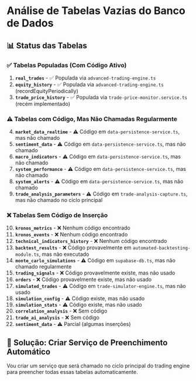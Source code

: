 # Análise de Tabelas Vazias do Banco de Dados

## 📊 Status das Tabelas

### ✅ Tabelas Populadas (Com Código Ativo)
1. **`real_trades`** - ✅ Populada via `advanced-trading-engine.ts`
2. **`equity_history`** - ✅ Populada via `advanced-trading-engine.ts` (recordEquityPeriodically)
3. **`trade_price_history`** - ✅ Populada via `trade-price-monitor.service.ts` (recém implementado)

### ⚠️ Tabelas com Código, Mas Não Chamadas Regularmente
4. **`market_data_realtime`** - ⚠️ Código em `data-persistence-service.ts`, mas não chamado
5. **`sentiment_data`** - ⚠️ Código em `data-persistence-service.ts`, mas não chamado
6. **`macro_indicators`** - ⚠️ Código em `data-persistence-service.ts`, mas não chamado
7. **`system_performance`** - ⚠️ Código em `data-persistence-service.ts`, mas não chamado
8. **`system_alerts`** - ⚠️ Código em `data-persistence-service.ts`, mas não chamado
9. **`trade_analysis_parameters`** - ⚠️ Código em `trade-analysis-capture.ts`, mas não chamado no ciclo principal

### ❌ Tabelas Sem Código de Inserção
10. **`kronos_metrics`** - ❌ Nenhum código encontrado
11. **`kronos_events`** - ❌ Nenhum código encontrado
12. **`technical_indicators_history`** - ❌ Nenhum código encontrado
13. **`backtest_results`** - ❌ Código provavelmente em `automated-backtesting-module.ts`, mas não executado
14. **`monte_carlo_simulations`** - ⚠️ Código em `supabase-db.ts`, mas não chamado regularmente
15. **`trading_signals`** - ❌ Código provavelmente existe, mas não usado
16. **`orders`** - ❌ Código provavelmente existe, mas não usado
17. **`simulated_trades`** - ⚠️ Código em `trade-simulator-engine.ts`, mas não usado
18. **`simulation_config`** - ⚠️ Código existe, mas não usado
19. **`simulation_stats`** - ⚠️ Código existe, mas não usado
20. **`correlation_analysis`** - ❌ Sem código
21. **`trade_ai_analysis`** - ❌ Sem código
22. **`sentiment_data`** - ⚠️ Parcial (algumas inserções)

## 🔧 Solução: Criar Serviço de Preenchimento Automático

Vou criar um serviço que será chamado no ciclo principal do trading engine para preencher todas essas tabelas automaticamente.

